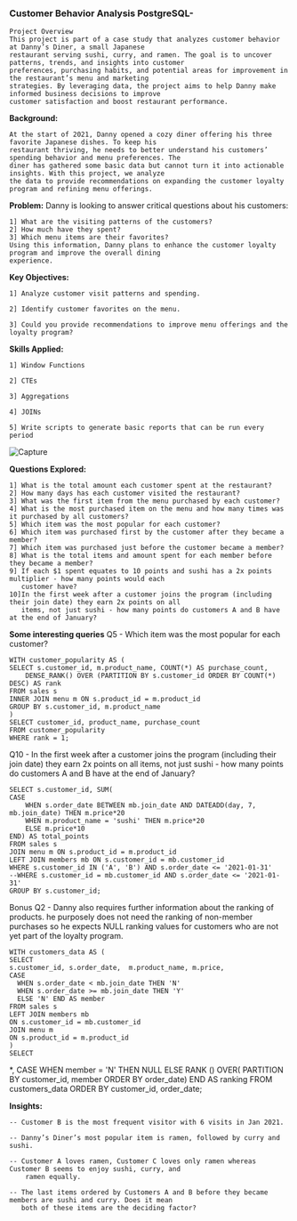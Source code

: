 ### Customer Behavior Analysis PostgreSQL-
                                                       

    Project Overview
    This project is part of a case study that analyzes customer behavior at Danny’s Diner, a small Japanese 
    restaurant serving sushi, curry, and ramen. The goal is to uncover patterns, trends, and insights into customer 
    preferences, purchasing habits, and potential areas for improvement in the restaurant’s menu and marketing 
    strategies. By leveraging data, the project aims to help Danny make informed business decisions to improve 
    customer satisfaction and boost restaurant performance.

   **Background:**
   
    At the start of 2021, Danny opened a cozy diner offering his three favorite Japanese dishes. To keep his 
    restaurant thriving, he needs to better understand his customers’ spending behavior and menu preferences. The 
    diner has gathered some basic data but cannot turn it into actionable insights. With this project, we analyze 
    the data to provide recommendations on expanding the customer loyalty program and refining menu offerings.

  **Problem:**
    Danny is looking to answer critical questions about his customers:

    1] What are the visiting patterns of the customers?
    2] How much have they spent?
    3] Which menu items are their favorites?
    Using this information, Danny plans to enhance the customer loyalty program and improve the overall dining 
    experience.

  **Key Objectives:**
  
    1] Analyze customer visit patterns and spending.
    
    2] Identify customer favorites on the menu.
    
    3] Could you provide recommendations to improve menu offerings and the loyalty program?

 **Skills Applied:**
 
    1] Window Functions 
    
    2] CTEs
    
    3] Aggregations 
    
    4] JOINs 
    
    5] Write scripts to generate basic reports that can be run every period 

   ![Capture](https://github.com/user-attachments/assets/9ccbae2e-fa10-410a-a183-622ad8a2eafb)










    

  **Questions Explored:**

    1] What is the total amount each customer spent at the restaurant?
    2] How many days has each customer visited the restaurant?
    3] What was the first item from the menu purchased by each customer?
    4] What is the most purchased item on the menu and how many times was it purchased by all customers?
    5] Which item was the most popular for each customer?
    6] Which item was purchased first by the customer after they became a member?
    7] Which item was purchased just before the customer became a member?
    8] What is the total items and amount spent for each member before they became a member?
    9] If each $1 spent equates to 10 points and sushi has a 2x points multiplier - how many points would each 
       customer have?
    10]In the first week after a customer joins the program (including their join date) they earn 2x points on all 
       items, not just sushi - how many points do customers A and B have at the end of January?


**Some interesting queries**
Q5 - Which item was the most popular for each customer?

    WITH customer_popularity AS (
    SELECT s.customer_id, m.product_name, COUNT(*) AS purchase_count,
        DENSE_RANK() OVER (PARTITION BY s.customer_id ORDER BY COUNT(*) DESC) AS rank
    FROM sales s
    INNER JOIN menu m ON s.product_id = m.product_id
    GROUP BY s.customer_id, m.product_name
    )
    SELECT customer_id, product_name, purchase_count
    FROM customer_popularity
    WHERE rank = 1;

Q10 - In the first week after a customer joins the program (including their join date) they earn 2x points on all items, not just sushi - how many points do customers A and B have at the end of January?

    SELECT s.customer_id, SUM(
    CASE 
        WHEN s.order_date BETWEEN mb.join_date AND DATEADD(day, 7, mb.join_date) THEN m.price*20
        WHEN m.product_name = 'sushi' THEN m.price*20 
        ELSE m.price*10 
    END) AS total_points
    FROM sales s
    JOIN menu m ON s.product_id = m.product_id
    LEFT JOIN members mb ON s.customer_id = mb.customer_id
    WHERE s.customer_id IN ('A', 'B') AND s.order_date <= '2021-01-31'
    --WHERE s.customer_id = mb.customer_id AND s.order_date <= '2021-01-31'
    GROUP BY s.customer_id;

Bonus Q2 - Danny also requires further information about the ranking of products. he purposely does not need the ranking of non-member purchases so he expects NULL ranking values for customers who are not yet part of the loyalty program.

  
    WITH customers_data AS (
    SELECT 
    s.customer_id, s.order_date,  m.product_name, m.price,
    CASE
      WHEN s.order_date < mb.join_date THEN 'N'
      WHEN s.order_date >= mb.join_date THEN 'Y'
      ELSE 'N' END AS member
    FROM sales s
    LEFT JOIN members mb
    ON s.customer_id = mb.customer_id
    JOIN menu m
    ON s.product_id = m.product_id
    )
    SELECT 
  *, 
    CASE
    WHEN member = 'N' THEN NULL
    ELSE RANK () OVER(
      PARTITION BY customer_id, member
      ORDER BY order_date) END AS ranking
    FROM customers_data
    ORDER BY customer_id, order_date;

**Insights:**

    -- Customer B is the most frequent visitor with 6 visits in Jan 2021.
  
    -- Danny’s Diner’s most popular item is ramen, followed by curry and sushi.
  
    -- Customer A loves ramen, Customer C loves only ramen whereas Customer B seems to enjoy sushi, curry, and 
        ramen equally.
     
    -- The last items ordered by Customers A and B before they became members are sushi and curry. Does it mean 
       both of these items are the deciding factor?    
        


    
